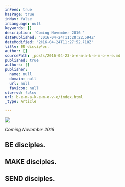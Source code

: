 ```yaml
---
inFeed: true
hasPage: true
inNav: false
inLanguage: null
keywords: []
description: 'Coming November 2016 '
datePublished: '2016-04-24T11:28:22.594Z'
dateModified: '2016-04-24T11:27:52.718Z'
title: BE disciples.
author: []
sourcePath: _posts/2016-04-23-b-e-m-a-k-e-m-o-v-e.md
published: true
authors: []
publisher:
  name: null
  domain: null
  url: null
  favicon: null
starred: false
url: b-e-m-a-k-e-m-o-v-e/index.html
_type: Article

---
```

![](https://the-grid-user-content.s3-us-west-2.amazonaws.com/17d99e4e-ee7d-451a-8ccb-a0c46e44cf5a.jpg)

_Coming November 2016_

## BE disciples.

## MAKE disciples.

## SEND disciples.